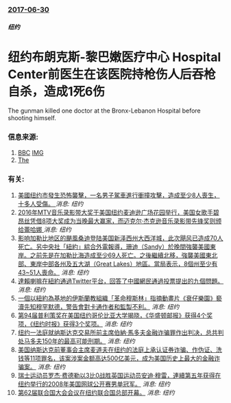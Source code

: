 ### [2017-06-30](/news/2017/06/30/index.md)

##### 纽约
# 纽约布朗克斯-黎巴嫩医疗中心 Hospital Center前医生在该医院持枪伤人后吞枪自杀，造成1死6伤 

The gunman killed one doctor at the Bronx-Lebanon Hospital before shooting himself.


### 信息来源:

1. [BBC](http://www.bbc.com/news/world-us-canada-40461573) [IMG](https://ichef.bbci.co.uk/images/ic/1024x576/p057fmwq.jpg)
2. [The](https://www.nytimes.com/2017/06/30/nyregion/bronx-hospital-shooting.html)

### 有关:

1. [美國纽约市發生恐怖襲擊，一名男子駕車進行衝撞攻擊，造成至少8人喪生，十多人受傷。 ](/zh/news/2017/10/31/美國纽约市發生恐怖襲擊-一名男子駕車進行衝撞攻擊-造成至少8人喪生-十多人受傷.md) _消息: 纽约_
2. [2016年MTV音乐录影带大奖于美国纽约麦迪逊广场花园举行，美国女歌手碧昂丝凭借8项大奖成为当晚最大赢家，而迈克尔·杰克逊音乐录影带先锋奖则颁给蕾哈娜 ](/zh/news/2016/08/28/2016年MTV音乐录影带大奖于美国纽约麦迪逊广场花园举行-美国女歌手碧昂丝凭借8项大奖成为当晚最大赢家-而迈克尔-杰克.md) _消息: 纽约_
3. [影响加勒比地区的颶風桑迪登陆美国新泽西州大西洋城，此次飓风已造成70人死亡。另中央社「紐約」綜合外電報導，珊迪（Sandy）於晚間強襲美國東岸。之前先是在加勒比海造成至少69人死亡。之後繼續北移，強襲美國東北部、東岸中部各州及五大湖（Great Lakes）地區。當局表示，8個州至少有43~51人喪命。](/zh/news/2012/10/29/影响加勒比地区的颶風桑迪登陆美国新泽西州大西洋城-此次飓风已造成70人死亡-另中央社-紐約-綜合外電報導-珊迪-Sand.md) _消息: 纽约_
4. [ 達賴喇嘛在紐約通過Twitter平台，回答了中國網民通過投票提出的九個問題。](/zh/news/2010/05/21/達賴喇嘛在紐約通過Twitter平台-回答了中國網民通過投票提出的九個問題.md) _消息: 纽约_
5. [ 一個以紐約為基地的伊斯蘭教組織「革命穆斯林」指摘動畫片《衰仔樂園》褻瀆先知穆罕默德，警告會對卡通作者和監製不利。](/zh/news/2010/04/22/一個以紐約為基地的伊斯蘭教組織-革命穆斯林-指摘動畫片-衰仔樂園-褻瀆先知穆罕默德-警告會對卡通作者和監製不利.md) _消息: 纽约_
6. [ 第94届普利策奖在美国纽约哥伦比亚大学揭晓，《华盛顿邮报》获得4个奖项，《纽约时报》获得3个奖项。](/zh/news/2010/04/12/第94届普利策奖在美国纽约哥伦比亚大学揭晓-华盛顿邮报-获得4个奖项-纽约时报-获得3个奖项.md) _消息: 纽约_
7. [ 纽约一法庭就纳斯达克交易所前主席伯納·馬多夫金融诈骗罪作出判决，总共判处马多夫150年的最高可能刑期。](/zh/news/2009/06/29/纽约一法庭就纳斯达克交易所前主席伯納-馬多夫金融诈骗罪作出判决-总共判处马多夫150年的最高可能刑期.md) _消息: 纽约_
8. [美国纳斯达克前董事会主席麦道夫在纽约的法庭上承认证券诈骗、作伪证、洗钱等11项罪名，该案涉案金额高达500亿美元，成为美国历史上最大的金融诈骗案。](/zh/news/2009/03/12/美国纳斯达克前董事会主席麦道夫在纽约的法庭上承认证券诈骗-作伪证-洗钱等11项罪名-该案涉案金额高达500亿美元-成为美.md) _消息: 纽约_
9. [瑞士运动员罗杰·费德勒以3比0战胜英国运动员安迪·穆雷，連續第五年获得在纽约举行的2008年美国网球公开赛男单冠军。](/zh/news/2008/09/8/瑞士运动员罗杰-费德勒以3比0战胜英国运动员安迪-穆雷-連續第五年获得在纽约举行的2008年美国网球公开赛男单冠军.md) _消息: 纽约_
10. [第62届联合国大会会议在纽约联合国总部开幕。](/zh/news/2007/09/18/第62届联合国大会会议在纽约联合国总部开幕.md) _消息: 纽约_
